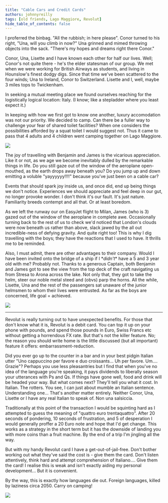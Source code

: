 ```yaml
---
title: "Cable Cars and Credit Cards"
authors: johnnyreilly
tags: [old friends, Lago Maggiore, Revolut]
hide_table_of_contents: false
---
```

I proferred the binbag. "All the rubbish; in here please". Conor turned to his right, "Una, will you climb in now?" Una grinned and mimed throwing objects into the sack. "There's my hopes and dreams right there Conor."

Conor, Una, Lisette and I have known each other for half our lives. Well; Conor's not quite there - he's the elder statesman of our group. We met when we were working for British Airways as students, and living in Hounslow's finest dodgy digs. Since that time we've been scattered to the four winds; Una to Ireland, Conor to Switzerland. Lisette and I, well, maybe 3 miles tops to Twickenham.

In seeking a mutual meeting place we found ourselves reaching for the logistically logical location: Italy. (I know; like a stepladder where you least expect it.)

In keeping with how we first got to know one another, luxury accomodation was not our priority. We decided to camp. Can there be a fuller way to challenge your fear of shared toilet facilities? When one considers the possibilities afforded by a squat toilet I would suggest not. Thus it came to pass that 4 adults and 4 children went camping together on Lago Maggiore.

![](https://blogger.googleusercontent.com/img/b/R29vZ2xl/AVvXsEhkpVcxHTuwxJu1NpIMzs4WYCOoUorzoPpEVhvNgTVdhLA84n85QC3LnI2LQ9_LRaPJiMJ4q3ud6S5q1OvooAAcd-VmsBIsBmCHzAWScAReiga8Tu7flBrJ-lbqqXUeJfolV1Pgz2UD_mA/s400/image2_2.jpeg)

The joy of travelling with Benjamin and James is the vicarious appreciation. Like it or not, as we age we become inevitably dulled by the remarkable things in life. Do you still gaze out of the window of the aeroplane open-mouthed, as the earth drops away beneath you? Do you jump up and down emitting a voluble "yayyyyyy!!!!" because you've just been on a cable car?

Events that should spark joy inside us, and once did, end up being things we don't notice. Experiences we should appreciate and feel deep in our gut, no longer provoke wonder. I don't think it's our fault. It's just nature. Familiarity breeds contempt and all that. Or at least boredom.

As we left the runway our on EasyJet flight to Milan, James (who is 3) gazed out of the window of the aeroplane in complete awe. Occasionally turning back to the rest of us to check we'd noticed that London's clouds were now beneath us rather than above, slack jawed by the all out incredible-ness of defying gravity. And quite right too! This is why I dig travelling with the boys; they have the reactions that I used to have. It thrills me to be reminded.

Also, I must admit, there are other advantages to their company. Would I have been invited onto the bridge of a ship if I \**didn't*\* have a 5 and 3 year old with me? Probably not. Thanks to a generous Captain, both Benjamin and James got to see the view from the top deck of the craft navigating us from Stresa to Arona across the lake. Not only that, they got to take the helm, steer our noble metal steed and (obvs) parp the horns. All the while, Lisette, Una and the rest of the passengers sat unaware of the junior helmsmen to whom their lives were entrusted. As far as the boys are concerned, life goal = achieved.

![](https://blogger.googleusercontent.com/img/b/R29vZ2xl/AVvXsEjnEBhXb5ByADovt89o5G1IrMz32eVGRW2fbny-H2nbgcfkgFvtMMuYB-IP-ywO0C362S0gKijrg6Z63u3o2e6nCZcwUYZPYlh-aYM1MNw_uSk2mkjDbIaLyXaSG2AGHqdSiQ5Ies0eQXU/s400/IMG_20180530_182647.jpg)

---

Revolut is really turning out to have unexpected benefits. For those that don't know what it is, Revolut is a debit card. You can top it up on your phone with pounds, and spend those pounds in Euro, Swiss Francs etc without getting a horrendous FX rate. But that's not the killer feature. No; the reason you should write home is the little discussed (but all important) feature it offers: embarrassment-reduction.

Did you ever go up to the counter in a bar and in your best pidgin Italian utter "Uno cappuccino per favore e duo croissants... Uh per favore. Um.... Grazie"? Perhaps you use less pleasantries but I find that when you've no idea of the language you're speaking, it pays dividends to liberally season your utterances with Ps and Qs. If things have gone well, food and drink will be headed your way. But what comes next? They'll tell you what it cost. In Italian. The rotters. You see, I can just about mumble an Italian sentence. Understanding one... That's another matter entirely. Neither Conor, Una, Lisette or I have any real Italian to speak of. Non una salsiccia.

Traditionally at this point of the transaction I would be squinting hard as I attempted to guess the meaning of "quattro euro trentaquattro". After 20 seconds of pondering, 10 seconds of frustration, and 5 of desperation I would generally proffer a 20 Euro note and hope that I'd get change. This works as a strategy in the short term but it has the downside of landing you with more coins than a fruit machine. By the end of a trip I'm jingling all the way.

But with my handy Revolut card I have a get-out-of-jail-free. Don't bother working out what they've said the cost is - give them the card. Don't listen attentively, think hard and attempt comprehension of Italiano.... Give them the card! I realise this is weak and isn't exactly aiding my personal development... But it is convenient.

By the way, this is exactly how languages die out. Foreign languages, killed by laziness circa 2050. Carry on camping!

![](https://blogger.googleusercontent.com/img/b/R29vZ2xl/AVvXsEhH2GPq7zT6uie7zoGMhouq3yFtjsLtC1iEyQMyPp2f_zsh-jWEX7WXpSHkq2V8NxIEOqWBbzT3sdsVy1YaE9FnyvAhosKYwHX-f_gQsEONKgZBfHXVj3beYCYZ0GgzzOC-bWrId0R57aI/s400/IMG_20180530_143147.jpg)


